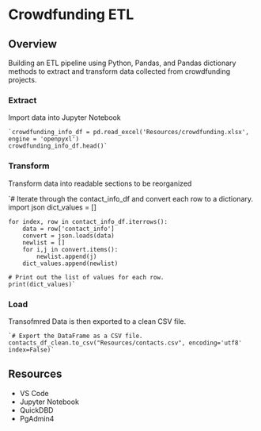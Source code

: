 # Crowdfunding ETL

## Overview
Building an ETL pipeline using Python, Pandas, and Pandas dictionary methods to extract and transform data collected from crowdfunding projects.

### Extract
Import data into Jupyter Notebook

    `crowdfunding_info_df = pd.read_excel('Resources/crowdfunding.xlsx', engine = 'openpyxl')
    crowdfunding_info_df.head()`

### Transform
Transform data into readable sections to be reorganized

   `# Iterate through the contact_info_df and convert each row to a dictionary.
    import json
    dict_values = []

    for index, row in contact_info_df.iterrows():
        data = row['contact_info']
        convert = json.loads(data)
        newlist = []
        for i,j in convert.items():
            newlist.append(j)
        dict_values.append(newlist)

    # Print out the list of values for each row.
    print(dict_values)`

### Load
Transofmred Data is then exported to a clean CSV file. 

    `# Export the DataFrame as a CSV file. contacts_df_clean.to_csv("Resources/contacts.csv", encoding='utf8' index=False)`
## Resources
- VS Code
- Jupyter Notebook
- QuickDBD
- PgAdmin4

